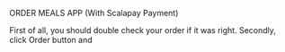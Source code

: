 ORDER MEALS APP (With Scalapay Payment)

First of all, you should double check your order if it was right.
Secondly, click Order button and 
